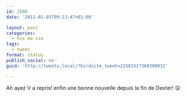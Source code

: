```yaml
---
id: 2508
date: '2011-01-05T09:13:47+01:00'

layout: post
categories:
  - Vis ma vie
tags:
  - tweet
format: status
publish_social: no
guid: 'http://tweets.local/?birdsite_tweet=22581517360300032'

---
```


Ah ayez V a repris! enfin une bonne nouvelle depuis la fin de Dexter! 😛